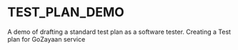 # TEST_PLAN_DEMO
A demo of drafting a standard test plan as a software tester. Creating a Test plan for GoZayaan service
